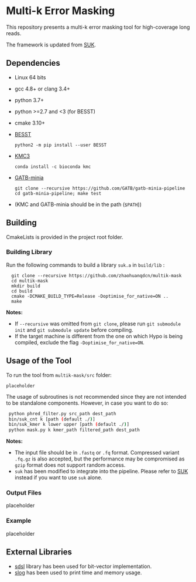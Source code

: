 # Multi-k Error Masking
This repository presents a multi-k error masking tool for high-coverage long reads.

The framework is updated from [SUK](https://github.com/Ritu-Kundu/suk).

## Dependencies
- Linux 64 bits

- gcc 4.8+ or clang 3.4+

- python 3.7+ 

- python >=2.7 and <3 (for BESST)

- cmake 3.10+

- [BESST](https://github.com/ksahlin/BESST)

  ```
  python2 -m pip install --user BESST
  ```

- [KMC3](https://github.com/refresh-bio/KMC)

  ```
  conda install -c bioconda kmc
  ```

- [GATB-minia](https://github.com/GATB/gatb-minia-pipeline)

  ```
  git clone --recursive https://github.com/GATB/gatb-minia-pipeline
  cd gatb-minia-pipeline; make test

- (KMC and GATB-minia should be in the path (`$PATH`))

## Building
CmakeLists is provided in the project root folder.
### Building Library
Run the following commands to build a library `suk.a` in `build/lib` :
```console
  git clone --recursive https://github.com/zhaohuanqdcn/multik-mask
  cd multik-mask
  mkdir build
  cd build
  cmake -DCMAKE_BUILD_TYPE=Release -Doptimise_for_native=ON ..
  make
```
**Notes:** 

* If `--recursive` was omitted from `git clone`, please run `git submodule init` and `git submodule update` before compiling.
* If the target machine is different from the one on which Hypo is being compiled, exclude the flag `-Doptimise_for_native=ON`.

## Usage of the Tool

To run the tool from `multik-mask/src` folder:

```
placeholder
```

The usage of subroutines is not recommended since they are not intended to be standalone components. However, in case you want to do so:

 ```bash
  python phred_filter.py src_path dest_path
  bin/suk_cnt k [path (default ./)]
  bin/suk_kmer k lower upper [path (default ./)]
  python mask.py k kmer_path filtered_path dest_path
 ```
**Notes:** 

- The input file should be in `.fastq` or `.fq` format. Compressed variant `.fq.gz` is also accepted, but the performance may be compromised as `gzip` format does not support random access.
- `suk` has been modified to integrate into the pipeline. Please refer to [SUK](https://github.com/Ritu-Kundu/suk) instead if you want to use `suk` alone.

### Output Files

placeholder

### Example  

placeholder

## External Libraries

 * [sdsl](https://github.com/simongog/sdsl-lite) library has been used for bit-vector implementation.
 * [slog](https://github.com/Ritu-Kundu/slog) has been used to print time and memory usage.



